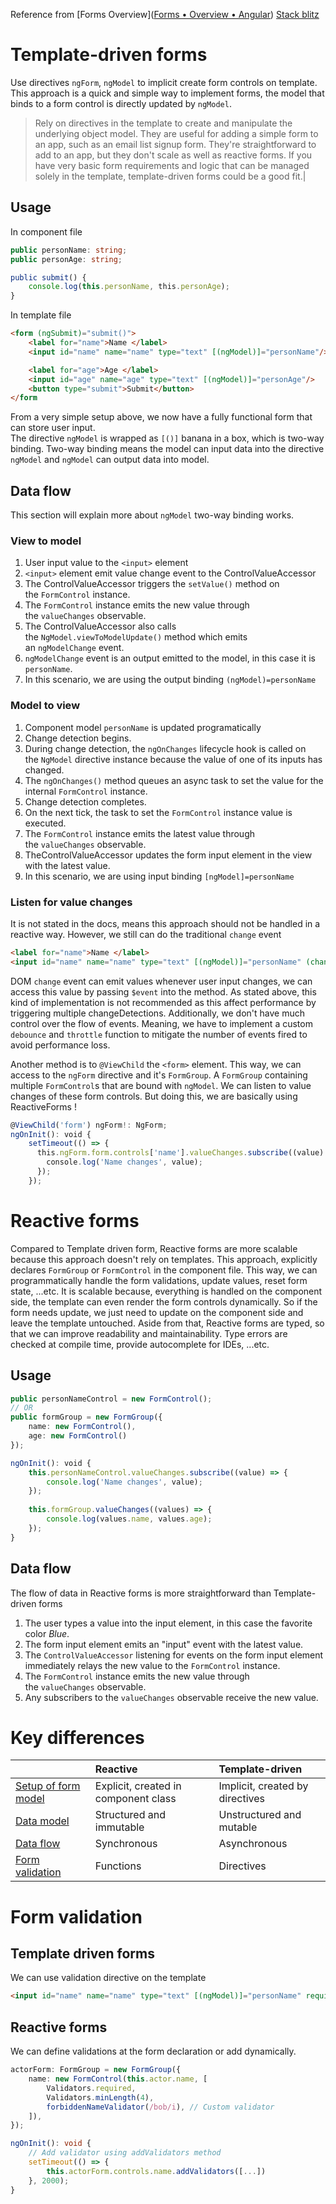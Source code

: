 Reference from [Forms Overview]([Forms • Overview • Angular](https://angular.dev/guide/forms))
[Stack blitz](https://stackblitz.com/edit/stackblitz-starters-izevjza2?file=src%2Fcomponents%2Fform-tester%2Fform-tester.html)
# Template-driven forms

Use directives `ngForm`, `ngModel` to implicit create form controls on template. This approach is a quick and simple way to implement forms, the model that binds to a form control is directly updated by `ngModel`.

>Rely on directives in the template to create and manipulate the underlying object model. They are useful for adding a simple form to an app, such as an email list signup form. They're straightforward to add to an app, but they don't scale as well as reactive forms. If you have very basic form requirements and logic that can be managed solely in the template, template-driven forms could be a good fit.|

## Usage
In component file
```typescript
public personName: string;
public personAge: string;

public submit() {
	console.log(this.personName, this.personAge);
}
```

In template file
```html
<form (ngSubmit)="submit()">
	<label for="name">Name </label>
	<input id="name" name="name" type="text" [(ngModel)]="personName"/>

	<label for="age">Age </label>
	<input id="age" name="age" type="text" [(ngModel)]="personAge"/>
	<button type="submit">Submit</button>
</form
```

From a very simple setup above, we now have a fully functional form that can store user input.  
The directive `ngModel` is wrapped as `[()]` banana in a box, which is two-way binding. 
Two-way binding means the model can input data into the directive `ngModel` and `ngModel` can output data into model. 
## Data flow
This section will explain more about `ngModel` two-way binding works.
### View to model
1. User input value to the `<input>` element
2. `<input>` element emit value change event to the ControlValueAccessor
3. The ControlValueAccessor triggers the `setValue()` method on the `FormControl` instance.
4. The `FormControl` instance emits the new value through the `valueChanges` observable.
5. The ControlValueAccessor also calls the `NgModel.viewToModelUpdate()` method which emits an `ngModelChange` event.
6. `ngModelChange` event is an output emitted to the model, in this case it is `personName`. 
7. In this scenario, we are using the output binding `(ngModel)=personName`
### Model to view
1. Component model `personName` is updated programatically
2. Change detection begins.
3. During change detection, the `ngOnChanges` lifecycle hook is called on the `NgModel` directive instance because the value of one of its inputs has changed.
4. The `ngOnChanges()` method queues an async task to set the value for the internal `FormControl` instance.
5. Change detection completes.
6. On the next tick, the task to set the `FormControl` instance value is executed.
7. The `FormControl` instance emits the latest value through the `valueChanges` observable.
8. TheControlValueAccessor updates the form input element in the view with the latest value.
9. In this scenario, we are using input binding `[ngModel]=personName`

### Listen for value changes
It is not stated in the docs, means this approach should not be handled in a reactive way.
However, we still can do the traditional `change` event
```html
<label for="name">Name </label>
<input id="name" name="name" type="text" [(ngModel)]="personName" (change)="handleNameChange($event)"/>
```

DOM `change` event can emit values whenever user input changes, we can access this value by passing `$event` into the method. As stated above, this kind of implementation is not recommended as this affect performance by triggering multiple changeDetections. Additionally, we don't have much control over the flow of events. Meaning, we have to implement a custom `debounce` and `throttle` function to mitigate the number of events fired to avoid performance loss.

Another method is to `@ViewChild` the `<form>` element. This way, we can access to the `ngForm` directive and it's `FormGroup`. 
A `FormGroup` containing multiple `FormControl`s that are bound with `ngModel`. We can listen to value changes of these form controls. But doing this, we are basically using ReactiveForms !
```typescript
@ViewChild('form') ngForm!: NgForm;
ngOnInit(): void {
    setTimeout(() => {
      this.ngForm.form.controls['name'].valueChanges.subscribe((value) => {
        console.log('Name changes', value);
      });
    });
```

# Reactive forms

Compared to Template driven form, Reactive forms are more scalable because this approach doesn't rely on templates. 
This approach, explicitly declares `FormGroup` or `FormControl` in the component file. This way, we can programmatically handle the form validations, update values, reset form state, ...etc.
It is scalable because, everything is handled on the component side, the template can even render the form controls dynamically. So if the form needs update, we just need to update on the component side and leave the template untouched.
Aside from that, Reactive forms are typed, so that we can improve readability and maintainability. Type errors are checked at compile time, provide autocomplete for IDEs, ...etc.

## Usage
```typescript
public personNameControl = new FormControl();
// OR
public formGroup = new FormGroup({
	name: new FormControl(),
	age: new FormControl()
});

ngOnInit(): void {
	this.personNameControl.valueChanges.subscribe((value) => {
		console.log('Name changes', value);
    });
    
	this.formGroup.valueChanges((values) => {
		console.log(values.name, values.age);
	});
}
```

## Data flow
The flow of data in Reactive forms is more straightforward than Template-driven forms
1. The user types a value into the input element, in this case the favorite color _Blue_.
2. The form input element emits an "input" event with the latest value.
3. The `ControlValueAccessor` listening for events on the form input element immediately relays the new value to the `FormControl` instance.
4. The `FormControl` instance emits the new value through the `valueChanges` observable.
5. Any subscribers to the `valueChanges` observable receive the new value.

# Key differences
|                                                                                  | Reactive                             | Template-driven                 |
| :------------------------------------------------------------------------------- | :----------------------------------- | :------------------------------ |
| [Setup of form model](https://angular.dev/guide/forms#setting-up-the-form-model) | Explicit, created in component class | Implicit, created by directives |
| [Data model](https://angular.dev/guide/forms#mutability-of-the-data-model)       | Structured and immutable             | Unstructured and mutable        |
| [Data flow](https://angular.dev/guide/forms#data-flow-in-forms)                  | Synchronous                          | Asynchronous                    |
| [Form validation](https://angular.dev/guide/forms#form-validation)               | Functions                            | Directives                      |

# Form validation
## Template driven forms
We can use validation directive on the template
```html
<input id="name" name="name" type="text" [(ngModel)]="personName" required/>
```

## Reactive forms
We can define validations at the form declaration or add dynamically.
```typescript
actorForm: FormGroup = new FormGroup({ 
	name: new FormControl(this.actor.name, [
		Validators.required, 
		Validators.minLength(4),
		forbiddenNameValidator(/bob/i), // Custom validator
	]),
});

ngOnInit(): void {
	// Add validator using addValidators method
	setTimeout(() => {
		this.actorForm.controls.name.addValidators([...])
	}, 2000);
}
```

